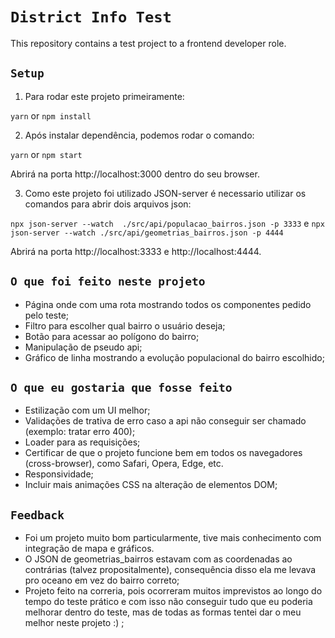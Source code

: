# `District Info Test`

This repository contains a test project to a frontend developer role.

## `Setup`

1. Para rodar este projeto primeiramente:

`yarn` or `npm install`

2. Após instalar dependência, podemos rodar o comando:

`yarn` or `npm start`

Abrirá na porta http://localhost:3000 dentro do seu browser.

3. Como este projeto foi utilizado JSON-server é necessario utilizar os comandos para abrir dois arquivos json:

`npx json-server --watch  ./src/api/populacao_bairros.json -p 3333` e `npx json-server --watch ./src/api/geometrias_bairros.json -p 4444`

Abrirá na porta http://localhost:3333 e http://localhost:4444.

## `O que foi feito neste projeto`

- Página onde com uma rota mostrando todos os componentes pedido pelo teste;
- Filtro para escolher qual bairro o usuário deseja;
- Botão para acessar ao polígono do bairro;
- Manipulação de pseudo api;
- Gráfico de linha mostrando a evolução populacional do bairro escolhido;

## `O que eu gostaria que fosse feito`

- Estilização com um UI melhor;
- Validações de trativa de erro caso a api não conseguir ser chamado (exemplo: tratar erro 400);
- Loader para as requisições;
- Certificar de que o projeto funcione bem em todos os navegadores (cross-browser), como Safari, Opera, Edge, etc.
- Responsividade;
- Incluir mais animações CSS na alteração de elementos DOM;

## `Feedback`

- Foi um projeto muito bom particularmente, tive mais conhecimento com integração de mapa e gráficos.
- O JSON de geometrias_bairros estavam com as coordenadas ao contrárias (talvez propositalmente), consequência disso ela me levava pro oceano em vez do bairro correto;
- Projeto feito na correria, pois ocorreram muitos imprevistos ao longo do tempo do teste prático e com isso não conseguir tudo que eu poderia melhorar dentro do teste, mas de todas as formas tentei dar o meu melhor neste projeto :) ;
